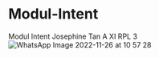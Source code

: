 # Modul-Intent
Modul Intent
Josephine Tan A
XI RPL 3
![WhatsApp Image 2022-11-26 at 10 57 28](https://user-images.githubusercontent.com/101079488/204071790-82a18df0-bf6c-4159-b4aa-613a933d49c4.jpeg)
